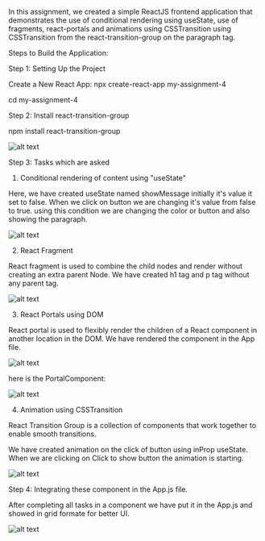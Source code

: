 In this assignment, we created a simple ReactJS frontend application that demonstrates the use of conditional rendering using useState, use of fragments, react-portals and animations using CSSTransition using CSSTransition from the react-transition-group on the paragraph tag.

Steps to Build the Application:

Step 1: Setting Up the Project

Create a New React App: npx create-react-app my-assignment-4

cd my-assignment-4

Step 2: Install react-transition-group

npm install react-transition-group

![alt text](<Screenshot from 2024-06-10 11-12-41.png>)

Step 3: Tasks which are asked

1. Conditional rendering of content using "useState"

Here, we have created useState named showMessage initially it's value it set to false.
When we click on button we are changing it's value from false to true.
using this condition we are changing the color or button and also showing the paragraph.

![alt text](<Screenshot from 2024-06-10 11-20-30.png>)

2. React Fragment

React fragment is used to combine the child nodes and render without creating an extra parent Node.
We have created h1 tag and p tag without any parent tag.

![alt text](image.png)

3. React Portals using DOM

React portal is used to flexibly render the children of a React component in another location in the DOM.
We have rendered the component in the App file.

![alt text](<Screenshot from 2024-06-10 11-25-11.png>)

here is the PortalComponent:

![alt text](<Screenshot from 2024-06-10 11-26-13.png>)

4. Animation using CSSTransition

React Transition Group is a collection of components that work together to enable smooth transitions.

We have created animation on the click of button using inProp useState.
When we are clicking on Click to show button the animation is starting.

![alt text](<Screenshot from 2024-06-10 11-29-27.png>)

Step 4: Integrating these component in the App.js file.

After completing all tasks in a component we have put it in the App.js and showed in grid formate for better UI.

![alt text](<Screenshot from 2024-06-10 11-31-11.png>)
